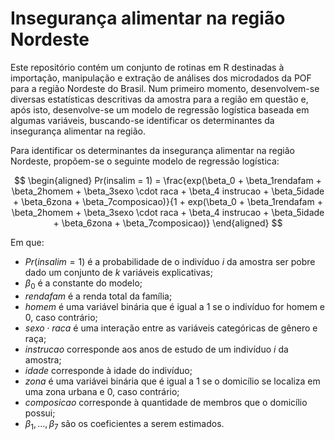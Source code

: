 # Insegurança alimentar na região Nordeste

Este repositório contém um conjunto de rotinas em R destinadas à importação, manipulação e extração de análises dos microdados da POF para a região Nordeste do Brasil. Num primeiro momento, desenvolvem-se diversas estatísticas descritivas da amostra para a região em questão e, após isto, desenvolve-se um modelo de regressão logística baseada em algumas variáveis, buscando-se identificar os determinantes da insegurança alimentar na região.

Para identificar os determinantes da insegurança alimentar na região Nordeste, propõem-se o seguinte modelo de regressão logística:

$$
\begin{aligned}
Pr(insalim = 1) =
\frac{exp(\beta_0 + \beta_1rendafam + \beta_2homem + \beta_3sexo \cdot raca + \beta_4 instrucao + \beta_5idade + \beta_6zona + \beta_7composicao)}{1 + exp(\beta_0 + \beta_1rendafam + \beta_2homem + \beta_3sexo \cdot raca + \beta_4 instrucao + \beta_5idade + \beta_6zona + \beta_7composicao)}
\end{aligned}
$$

Em que:

-   $Pr(insalim = 1)$ é a probabilidade de o indivíduo $i$ da amostra ser pobre dado um conjunto de $k$ variáveis explicativas;
-   $\beta_0$ é a constante do modelo;
-   $rendafam$ é a renda total da família;
-   $homem$ é uma variável binária que é igual a 1 se o indivíduo for homem e 0, caso contrário;
-   $sexo \cdot raca$ é uma interação entre as variáveis categóricas de gênero e raça;
-   $instrucao$ corresponde aos anos de estudo de um indivíduo $i$ da amostra;
-   $idade$ corresponde à idade do indivíduo;
-   $zona$ é uma variávei binária que é igual a 1 se o domicílio se localiza em uma zona urbana e 0, caso contrário;
-   $composicao$ corresponde à quantidade de membros que o domicílio possui;
-   $\beta_1, \dots, \beta_7$ são os coeficientes a serem estimados.
